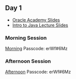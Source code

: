 ## Day 1
* [Oracle Academy Slides](./assets/JP_1_1_sg.pdf)
* [Intro to Java Lecture Slides](./assets//IntroToJava.pdf)

### Morning Session
[Morning](https://us02web.zoom.us/rec/share/ioaFpxFBpZGkI9Z8OsDtkeElE4ZEUyvDiA_iDtJdhgIUJCZXltRxg59BC8RQgbt2.sobhkZb6nVB5MEwL?startTime=1654527919000)
Passcode: erWf#6Mz

### Afternoon Session
[Afternoon](https://us02web.zoom.us/rec/share/ioaFpxFBpZGkI9Z8OsDtkeElE4ZEUyvDiA_iDtJdhgIUJCZXltRxg59BC8RQgbt2.sobhkZb6nVB5MEwL?startTime=1654536110000)
Passcode: erWf#6Mz